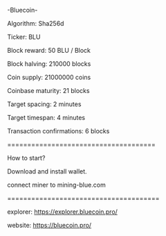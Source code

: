 -Bluecoin-


Algorithm: Sha256d

Ticker: BLU

Block reward: 50 BLU / Block

Block halving: 210000 blocks

Coin supply: 21000000 coins

Coinbase maturity: 21 blocks

Target spacing: 2 minutes

Target timespan: 4 minutes

Transaction confirmations: 6 blocks

=====================================


How to start?

Download and install wallet.

connect miner to mining-blue.com

======================================

explorer: https://explorer.bluecoin.pro/



website: https://bluecoin.pro/
